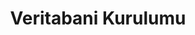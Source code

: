 ---
title: Veritabani Kurulumu

description: Streamline your app development with the Build Module in Appcircle, offering automated builds for iOS and Android platforms.
tags:
  [build module, app development, automation, iOS builds, Android builds, CI/CD]
---